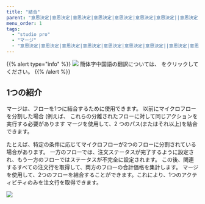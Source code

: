 ```yaml
---
title: "結合"
parent: "意思決定|意思決定|意思決定|意思決定|意思決定|意思決定|意思決定||意思決定|意思決定|"
menu_order: 1
tags:
  - "studio pro"
  - "マージ"
  - "意思決定|意思決定|意思決定|意思決定|意思決定|意思決定|意思決定||意思決定|意思決定|"
---
```


{{% alert type="info" %}}
<img src="attachments/chinese-translation/china.png" style="display: inline-block; margin: 0" /> 簡体字中国語の翻訳については、 [<unk> <unk> <unk>](https://cdn.mendix.tencent-cloud.com/documentation/refguide8/merge.pdf) をクリックしてください。
{{% /alert %}}

## 1つの紹介

マージは、フローを1つに結合するために使用できます。 以前にマイクロフローを分割した場合 (例えば、 これらの分離されたフローに対して同じアクションを実行する必要があります マージを使用して、2 つのパス(またはそれ以上)を結合できます。

たとえば、特定の条件に応じてマイクロフローが2つのフローに分割されている場合があります。 一方のフローでは、注文ステータスが完了するように設定され、もう一方のフローではステータスが不完全に設定されます。 この後、関連するすべての注文行を取得して、両方のフローの合計価格を集計します。 マージを使用して、2つのフローを結合することができます。これにより、1つのアクティビティのみを注文行を取得できます。

![](attachments/decisions/merge.png)


